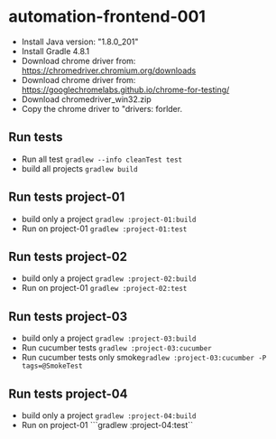 # automation-frontend-001

* Install Java version: "1.8.0_201"
* Install Gradle 4.8.1
* Download chrome driver from: https://chromedriver.chromium.org/downloads
* Download chrome driver from: https://googlechromelabs.github.io/chrome-for-testing/
* Download chromedriver_win32.zip
* Copy the chrome driver to "drivers: forlder.


## Run tests

* Run all test ```gradlew --info cleanTest test```
* build all projects ```gradlew build```

## Run tests project-01

* build only a project ```gradlew :project-01:build```
* Run on project-01 ```gradlew :project-01:test```

## Run tests project-02

* build only a project ```gradlew :project-02:build```
* Run on project-01 ```gradlew :project-02:test```

## Run tests project-03

* build only a project ```gradlew :project-03:build```
* Run cucumber tests  ```gradlew :project-03:cucumber```
* Run cucumber tests only smoke```gradlew :project-03:cucumber -P tags=@SmokeTest```


## Run tests project-04

* build only a project ```gradlew :project-04:build```
* Run on project-01 ```gradlew :project-04:test``
